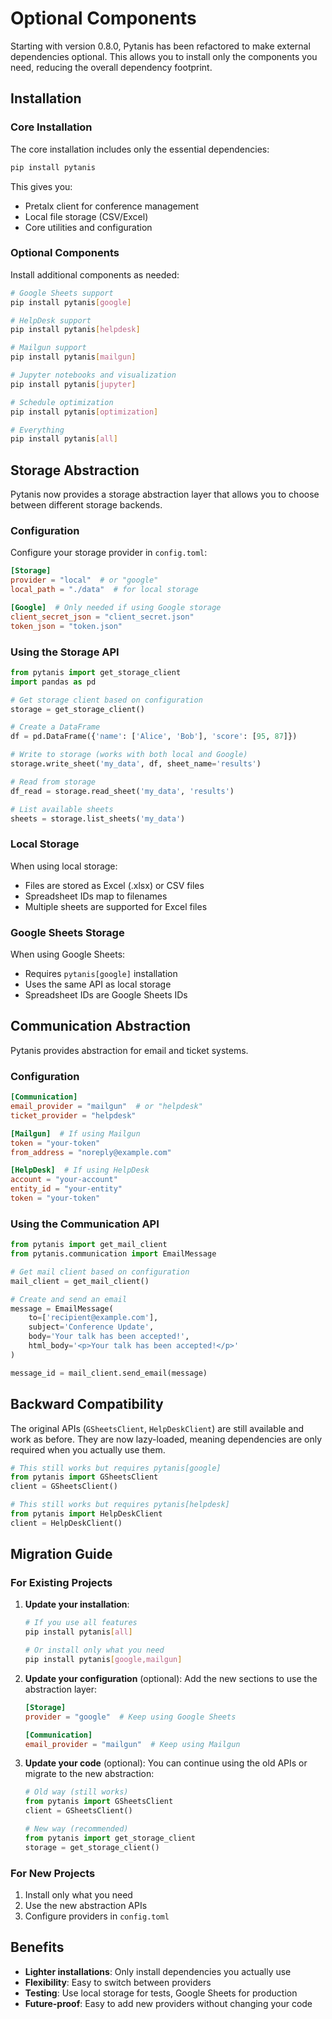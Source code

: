 # Optional Components

Starting with version 0.8.0, Pytanis has been refactored to make external dependencies optional. This allows you to install only the components you need, reducing the overall dependency footprint.

## Installation

### Core Installation
The core installation includes only the essential dependencies:
```bash
pip install pytanis
```

This gives you:
- Pretalx client for conference management
- Local file storage (CSV/Excel)
- Core utilities and configuration

### Optional Components

Install additional components as needed:

```bash
# Google Sheets support
pip install pytanis[google]

# HelpDesk support
pip install pytanis[helpdesk]

# Mailgun support
pip install pytanis[mailgun]

# Jupyter notebooks and visualization
pip install pytanis[jupyter]

# Schedule optimization
pip install pytanis[optimization]

# Everything
pip install pytanis[all]
```

## Storage Abstraction

Pytanis now provides a storage abstraction layer that allows you to choose between different storage backends.

### Configuration

Configure your storage provider in `config.toml`:

```toml
[Storage]
provider = "local"  # or "google"
local_path = "./data"  # for local storage

[Google]  # Only needed if using Google storage
client_secret_json = "client_secret.json"
token_json = "token.json"
```

### Using the Storage API

```python
from pytanis import get_storage_client
import pandas as pd

# Get storage client based on configuration
storage = get_storage_client()

# Create a DataFrame
df = pd.DataFrame({'name': ['Alice', 'Bob'], 'score': [95, 87]})

# Write to storage (works with both local and Google)
storage.write_sheet('my_data', df, sheet_name='results')

# Read from storage
df_read = storage.read_sheet('my_data', 'results')

# List available sheets
sheets = storage.list_sheets('my_data')
```

### Local Storage

When using local storage:
- Files are stored as Excel (.xlsx) or CSV files
- Spreadsheet IDs map to filenames
- Multiple sheets are supported for Excel files

### Google Sheets Storage

When using Google Sheets:
- Requires `pytanis[google]` installation
- Uses the same API as local storage
- Spreadsheet IDs are Google Sheets IDs

## Communication Abstraction

Pytanis provides abstraction for email and ticket systems.

### Configuration

```toml
[Communication]
email_provider = "mailgun"  # or "helpdesk"
ticket_provider = "helpdesk"

[Mailgun]  # If using Mailgun
token = "your-token"
from_address = "noreply@example.com"

[HelpDesk]  # If using HelpDesk
account = "your-account"
entity_id = "your-entity"
token = "your-token"
```

### Using the Communication API

```python
from pytanis import get_mail_client
from pytanis.communication import EmailMessage

# Get mail client based on configuration
mail_client = get_mail_client()

# Create and send an email
message = EmailMessage(
    to=['recipient@example.com'],
    subject='Conference Update',
    body='Your talk has been accepted!',
    html_body='<p>Your talk has been accepted!</p>'
)

message_id = mail_client.send_email(message)
```

## Backward Compatibility

The original APIs (`GSheetsClient`, `HelpDeskClient`) are still available and work as before. They are now lazy-loaded, meaning dependencies are only required when you actually use them.

```python
# This still works but requires pytanis[google]
from pytanis import GSheetsClient
client = GSheetsClient()

# This still works but requires pytanis[helpdesk]
from pytanis import HelpDeskClient
client = HelpDeskClient()
```

## Migration Guide

### For Existing Projects

1. **Update your installation**:
   ```bash
   # If you use all features
   pip install pytanis[all]

   # Or install only what you need
   pip install pytanis[google,mailgun]
   ```

2. **Update your configuration** (optional):
   Add the new sections to use the abstraction layer:
   ```toml
   [Storage]
   provider = "google"  # Keep using Google Sheets

   [Communication]
   email_provider = "mailgun"  # Keep using Mailgun
   ```

3. **Update your code** (optional):
   You can continue using the old APIs or migrate to the new abstraction:
   ```python
   # Old way (still works)
   from pytanis import GSheetsClient
   client = GSheetsClient()

   # New way (recommended)
   from pytanis import get_storage_client
   storage = get_storage_client()
   ```

### For New Projects

1. Install only what you need
2. Use the new abstraction APIs
3. Configure providers in `config.toml`

## Benefits

- **Lighter installations**: Only install dependencies you actually use
- **Flexibility**: Easy to switch between providers
- **Testing**: Use local storage for tests, Google Sheets for production
- **Future-proof**: Easy to add new providers without changing your code
